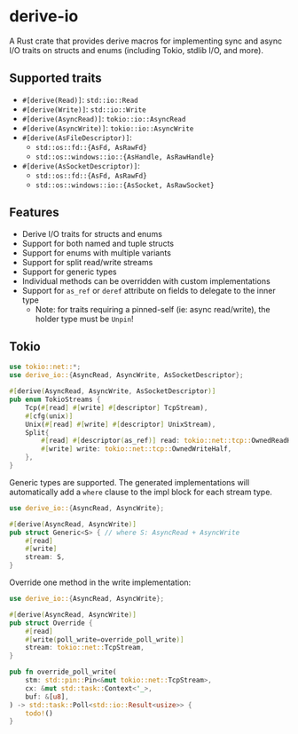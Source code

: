 # derive-io

A Rust crate that provides derive macros for implementing sync and async I/O traits on structs and enums (including Tokio, stdlib I/O, and more).

## Supported traits

- `#[derive(Read)]`: `std::io::Read`
- `#[derive(Write)]`: `std::io::Write`
- `#[derive(AsyncRead)]`: `tokio::io::AsyncRead`
- `#[derive(AsyncWrite)]`: `tokio::io::AsyncWrite`
- `#[derive(AsFileDescriptor)]`:
    - `std::os::fd::{AsFd, AsRawFd}`
    - `std::os::windows::io::{AsHandle, AsRawHandle}`
- `#[derive(AsSocketDescriptor)]`:
    - `std::os::fd::{AsFd, AsRawFd}`
    - `std::os::windows::io::{AsSocket, AsRawSocket}`

## Features

- Derive I/O traits for structs and enums
- Support for both named and tuple structs
- Support for enums with multiple variants
- Support for split read/write streams
- Support for generic types
- Individual methods can be overridden with custom implementations
- Support for `as_ref` or `deref` attribute on fields to delegate to the inner type
  - Note: for traits requiring a pinned-self (ie: async read/write), the holder
    type must be `Unpin`!

## Tokio

```rust
use tokio::net::*;
use derive_io::{AsyncRead, AsyncWrite, AsSocketDescriptor};

#[derive(AsyncRead, AsyncWrite, AsSocketDescriptor)]
pub enum TokioStreams {
    Tcp(#[read] #[write] #[descriptor] TcpStream),
    #[cfg(unix)]
    Unix(#[read] #[write] #[descriptor] UnixStream),
    Split{ 
        #[read] #[descriptor(as_ref)] read: tokio::net::tcp::OwnedReadHalf, 
        #[write] write: tokio::net::tcp::OwnedWriteHalf,
    },
}
```

Generic types are supported. The generated implementations will automatically
add a `where` clause to the impl block for each stream type.

```rust
use derive_io::{AsyncRead, AsyncWrite};

#[derive(AsyncRead, AsyncWrite)]
pub struct Generic<S> { // where S: AsyncRead + AsyncWrite
    #[read]
    #[write]
    stream: S,
}
```

Override one method in the write implementation:

```rust
use derive_io::{AsyncRead, AsyncWrite};

#[derive(AsyncRead, AsyncWrite)]
pub struct Override {
    #[read]
    #[write(poll_write=override_poll_write)]
    stream: tokio::net::TcpStream,
}

pub fn override_poll_write(
    stm: std::pin::Pin<&mut tokio::net::TcpStream>,
    cx: &mut std::task::Context<'_>,
    buf: &[u8],
) -> std::task::Poll<std::io::Result<usize>> {
    todo!()
}
```
